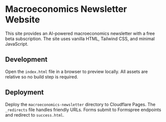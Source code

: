 # Macroeconomics Newsletter Website

This site provides an AI-powered macroeconomics newsletter with a free beta subscription. The site uses vanilla HTML, Tailwind CSS, and minimal JavaScript.

## Development
Open the `index.html` file in a browser to preview locally. All assets are relative so no build step is required.

## Deployment
Deploy the `macroeconomics-newsletter` directory to Cloudflare Pages. The `_redirects` file handles friendly URLs. Forms submit to Formspree endpoints and redirect to `success.html`.

